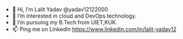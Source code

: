 - 👋 Hi, I’m Lalit Yadav @yadav12122000
- 👀 I’m interested in cloud and DevOps technology.
- 🌱 I’m pursuing my B.Tech from UIET,KUK. 
- 📫 Ping me on LinkedIn https://www.linkedin.com/in/lalit-yadav12

<!---
yadav12122000/yadav12122000 is a ✨ special ✨ repository because its `README.md` (this file) appears on your GitHub profile.
You can click the Preview link to take a look at your changes.
--->
